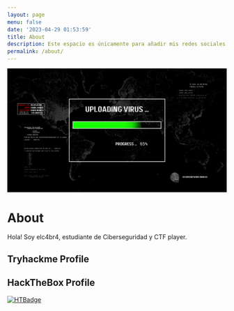 ```yaml
---
layout: page
menu: false
date: '2023-04-29 01:53:59'
title: About
description: Este espacio es únicamente para añadir mis redes sociales.
permalink: /about/
---
```


<img class="img" src="/assets/images/about.png" alt="elc4br4">

# About

Hola! Soy elc4br4, estudiante de Ciberseguridad y CTF player.

## Tryhackme Profile

<div align="center"><script src="https://tryhackme.com/badge/512515"></script> </div>

## HackTheBox Profile

[![HTBadge](https://www.hackthebox.eu/badge/image/533771)](https://www.hackthebox.com/home/users/profile/533771)


